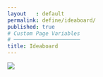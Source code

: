 ```yaml
---
layout   : default
permalink: define/ideaboard/
published: true
# Custom Page Variables
# ─────────────────────
title: Ideaboard
---
```


<img src="../../assets/Images/Moodboard.jpg">
